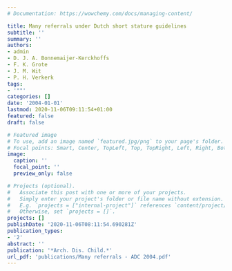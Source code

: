 ```yaml
---
# Documentation: https://wowchemy.com/docs/managing-content/

title: Many referrals under Dutch short stature guidelines
subtitle: ''
summary: ''
authors:
- admin
- D. J. A. Bonnemaijer-Kerckhoffs
- F. K. Grote
- J. M. Wit
- P. H. Verkerk
tags:
- '""'
categories: []
date: '2004-01-01'
lastmod: 2020-11-06T09:11:54+01:00
featured: false
draft: false

# Featured image
# To use, add an image named `featured.jpg/png` to your page's folder.
# Focal points: Smart, Center, TopLeft, Top, TopRight, Left, Right, BottomLeft, Bottom, BottomRight.
image:
  caption: ''
  focal_point: ''
  preview_only: false

# Projects (optional).
#   Associate this post with one or more of your projects.
#   Simply enter your project's folder or file name without extension.
#   E.g. `projects = ["internal-project"]` references `content/project/deep-learning/index.md`.
#   Otherwise, set `projects = []`.
projects: []
publishDate: '2020-11-06T08:11:54.690281Z'
publication_types:
- '2'
abstract: ''
publication: '*Arch. Dis. Child.*'
url_pdf: 'publications/Many referrals - ADC 2004.pdf'
---
```

